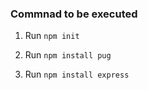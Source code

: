 ### Commnad to be executed

1. Run `npm init` 

2. Run `npm install pug`

3. Run `npm install express`

